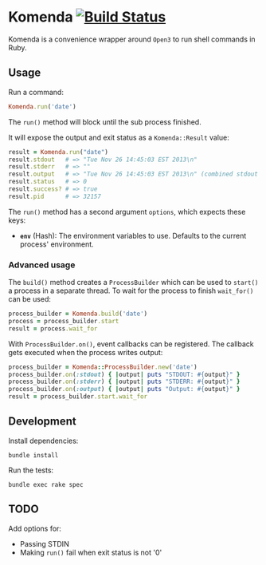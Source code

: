 Komenda [![Build Status](https://travis-ci.org/cargomedia/komenda.svg)](https://travis-ci.org/cargomedia/komenda)
=======
Komenda is a convenience wrapper around `Open3` to run shell commands in Ruby.

Usage
-----
Run a command:
```ruby
Komenda.run('date')
```

The `run()` method will block until the sub process finished.

It will expose the output and exit status as a `Komenda::Result` value:
```ruby
result = Komenda.run("date")
result.stdout   # => "Tue Nov 26 14:45:03 EST 2013\n"
result.stderr   # => ""
result.output   # => "Tue Nov 26 14:45:03 EST 2013\n" (combined stdout + stderr)
result.status   # => 0
result.success? # => true
result.pid      # => 32157
```

The `run()` method has a second argument `options`, which expects these keys:
- **`env`** (Hash): The environment variables to use. Defaults to the current process' environment.

### Advanced usage
The `build()` method creates a `ProcessBuilder` which can be used to `start()` a process in a separate thread.
To wait for the process to finish `wait_for()` can be used:
```ruby
process_builder = Komenda.build('date')
process = process_builder.start
result = process.wait_for
```

With `ProcessBuilder.on()`, event callbacks can be registered. The callback gets executed when the process writes output:
```ruby
process_builder = Komenda::ProcessBuilder.new('date')
process_builder.on(:stdout) { |output| puts "STDOUT: #{output}" }
process_builder.on(:stderr) { |output| puts "STDERR: #{output}" }
process_builder.on(:output) { |output| puts "Output: #{output}" }
result = process_builder.start.wait_for
```

Development
-----------
Install dependencies:
```
bundle install
```

Run the tests:
```
bundle exec rake spec
```

TODO
----
Add options for:
- Passing STDIN
- Making `run()` fail when exit status is not '0'
